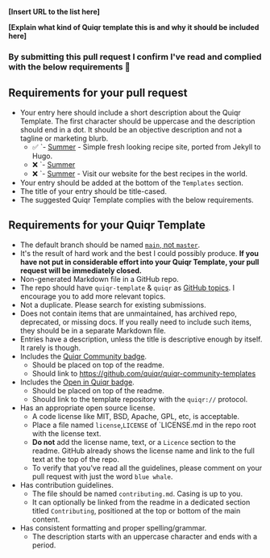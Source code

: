 <!-- Congrats on creating an Quiqr Template! 🎉 -->

<!-- Please fill in the below placeholders -->

**[Insert URL to the list here]**

**[Explain what kind of Quiqr template this is and why it should be included here]**

### By submitting this pull request I confirm I've read and complied with the below requirements 🖖

## Requirements for your pull request

- Your entry here should include a short description about the Quiqr Template. The first character should be uppercase and the description should end in a dot. It should be an objective description and not a tagline or marketing blurb.
	- ✅ `- [Summer](https://github.com/mipmip/summer-qremix) - Simple fresh looking recipe site, ported from Jekyll to Hugo.
	- ❌ `- [Summer](https://github.com/mipmip/summer-qremix)
	- ❌ `- [Summer](https://github.com/mipmip/summer-qremix) - Visit our website for the best recipes in the world.
- Your entry should be added at the bottom of the `Templates` section.
- The title of your entry should be title-cased.
- The suggested Quiqr Template complies with the below requirements.

## Requirements for your Quiqr Template

- The default branch should be named [`main`, not `master`](https://www.zdnet.com/article/github-to-replace-master-with-alternative-term-to-avoid-slavery-references/).
- It's the result of hard work and the best I could possibly produce.
	**If you have not put in considerable effort into your Quiqr Template, your pull request will be immediately closed.**
- Non-generated Markdown file in a GitHub repo.
- The repo should have `quiqr-template` & `quiqr` as [GitHub topics](https://help.github.com/articles/about-topics). I encourage you to add more relevant topics.
- Not a duplicate. Please search for existing submissions.
- Does not contain items that are unmaintained, has archived repo, deprecated, or missing docs. If you really need to include such items, they should be in a separate Markdown file.
- Entries have a description, unless the title is descriptive enough by itself. It rarely is though.
- Includes the [Quiqr Community badge](https://github.com/quiqr/quiqr-community-templates/blob/main/badges.md#quiqr-community-badge).
	- Should be placed on top of the readme.
	- Should link to https://github.com/quiqr/quiqr-community-templates
- Includes the [Open in Quiqr badge](https://github.com/quiqr/quiqr-community-templates/blob/main/badges.md#open-in-quiqr-badge).
	- Should be placed on top of the readme.
	- Should link to the template repository with the `quiqr://` protocol.
- Has an appropriate open source license.
	- A code license like MIT, BSD, Apache, GPL, etc, is acceptable.
	- Place a file named `license`,`LICENSE` of `LICENSE.md in the repo root with the license text.
	- **Do not** add the license name, text, or a `Licence` section to the readme. GitHub already shows the license name and link to the full text at the top of the repo.
	- To verify that you've read all the guidelines, please comment on your pull request with just the word `blue whale`.
- Has contribution guidelines.
	- The file should be named `contributing.md`. Casing is up to you.
	- It can optionally be linked from the readme in a dedicated section titled `Contributing`, positioned at the top or bottom of the main content.
- Has consistent formatting and proper spelling/grammar.
	- The description starts with an uppercase character and ends with a period.
